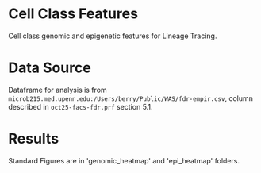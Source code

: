 # Cell Class Features
Cell class genomic and epigenetic features for Lineage Tracing.

# Data Source
Dataframe for analysis is from `microb215.med.upenn.edu:/Users/berry/Public/WAS/fdr-empir.csv`,
column described in `oct25-facs-fdr.prf` section 5.1.

# Results 
Standard Figures are in 'genomic_heatmap' and 'epi_heatmap' folders.
